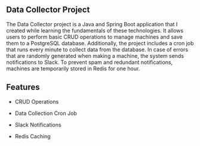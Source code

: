 ## Data Collector Project

The Data Collector project is a Java and Spring Boot application that I created while learning the fundamentals of these technologies. It allows users to perform basic CRUD operations to manage machines and save them to a PostgreSQL database. Additionally, the project includes a cron job that runs every minute to collect data from the database. In case of errors that are randomly generated when making a machine, the system sends notifications to Slack. To prevent spam and redundant notifications, machines are temporarily stored in Redis for one hour.

## Features

- CRUD Operations

- Data Collection Cron Job

- Slack Notifications

- Redis Caching
